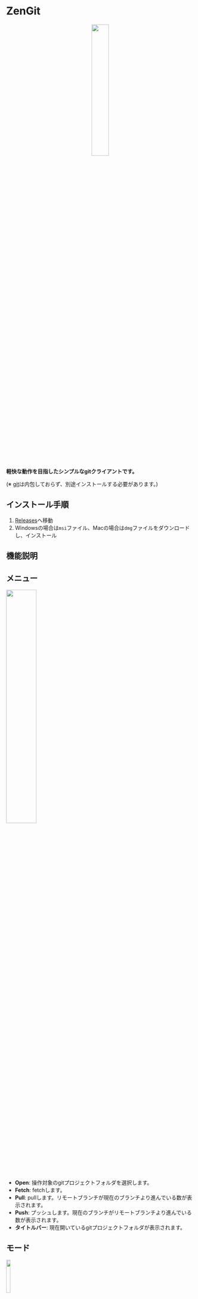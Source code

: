 # ZenGit
<div style="text-align: center;">
    <img src="./readme_images/icon.png" width="30%">
</div>

**軽快な動作を目指したシンプルなgitクライアントです。**  

(※ [git](https://git-scm.com/)は内包しておらず、別途インストールする必要があります。)

## インストール手順
1. [Releases](https://github.com/tom-shimoda/ZenGit/releases)へ移動
2. Windowsの場合は`msi`ファイル、Macの場合は`dmg`ファイルをダウンロードし、インストール

## 機能説明

## メニュー
<img src="./readme_images/menu.png" width="40%">

- **Open**: 操作対象のgitプロジェクトフォルダを選択します。
- **Fetch**: fetchします。
- **Pull**: pullします。リモートブランチが現在のブランチより進んでいる数が表示されます。
- **Push**: プッシュします。現在のブランチがリモートブランチより進んでいる数が表示されます。
- **タイトルバー**: 現在開いているgitプロジェクトフォルダが表示されます。

## モード
<img src="./readme_images/mode.png" width="15%">

- **commitモード**: コミット関連の操作を行うモードです。
- **logモード**: ログの表示や、ブランチ操作を行うモードです。

## commitモード
<img src="./readme_images/commit_mode.png" width="80%">

コミット操作や変更差分の表示を行います。

### 変更ファイル一覧
<img src="./readme_images/changefile_panel.png" width="30%">

このパネルには差分ファイルが表示されます。変更内容は、ファイル名の先頭の文字で判断できます。
```
M: 変更
A: 追加
D: 削除
```

### コミット方法
コミットしたいファイルにチェックを入れ、コミットメッセージを入力した後、commitボタンでコミットすることができます。

> [!NOTE]
> コミットメッセージに何も入力せずにcommitボタンを押した場合は、前回のコミットにまとめてコミットすることができます。

### 右クリックメニュー
- 変更を破棄: 変更を破棄します。ファイル追加差分の場合はそのファイルを削除します。
- ファイルの場所を開く: ファイルの場所をエクスプローラーで開きます。

### 差分表示パネル
- **unified**: 通常の差分表示を行います。

<img src="./readme_images/unified.png" width="40%">

- **side by side**: サイド・バイ・サイドで差分表示を行います。

<img src="./readme_images/sidebyside.png" width="40%">

## logモード
<img src="./readme_images/log_mode.png" width="80%">

全ブランチが一覧表示され、そのログが表示されます。

### ブランチパネル
<img src="./readme_images/branch_panel.png" width="30%">

各ブランチをクリックすることで、そのブランチのログ表示に切り替わります。
- [All]を選択すると、全ブランチのログ表示を行います。
- 目玉アイコンがついているブランチが現在ログ表示を行っているブランチです。
- "xxxx ← HEAD"と表記されているブランチが、現在チェックアウトしているブランチです。
- "remotes/"から始まるブランチはリモートブランチです。

#### 右クリックメニュー
ローカルブランチとリモートブランチで右クリックメニュー内容が少し異なります。
- **チェックアウト**: 選択したブランチにチェックアウトします。リモートブランチを選択した場合は同名のローカルブランチを作成し、チェックアウトします。
- **現在のブランチにこのブランチをマージ**: 右クリックしたブランチを現在チェックアウトしているブランチ(HEAD表記のあるブランチ)にマージします。
- **削除**: ブランチを削除します。

### ログパネル
ハッシュボタンを押すと、そのコミットの変更内容を別ウィンドウで表示します。

#### [Normal <-> Only logs for this branch]スイッチ
- **Normal**: 通常のログ表示を行います  
- **Only logs for this branch**: そのブランチのログのみ表示します。マージ済みの別ブランチのコミットログは表示されなくなります。

#### 右クリックメニュー
1. ログ上での右クリックメニューより、特定のコミットにチェックアウトすることができます。
<div style="text-align: center;">
    <img src="./readme_images/log_contextmenu.png" width="50%">
</div>

2. 特定のコミットにチェックアウトするとブランチパネルがこのような表示になります。この状態でコミットを行うことはできません。編集してコミットを行いたい場合は、現在の状態から新規ブランチを作成し、そのブランチ上で作業を行ってください。(この特定コミットから分岐する形でブランチが生成されます。)
<div style="text-align: center;">
    <img src="./readme_images/log_contextmenu2.png" width="20%">
</div>

3. 別のブランチにチェックアウトすることで通常状態に戻ります。
<div style="text-align: center;">
    <img src="./readme_images/log_contextmenu3.png" width="20%">
</div>
<div style="text-align: center;">
    <img src="./readme_images/log_contextmenu4.png" width="20%">
</div>

---

> [!NOTE]
> このアプリケーションは以下のパスに"ZenGit"という名前のキャッシュフォルダを作成します。
> アプリケーションが正常に動かない場合はキャッシュフォルダの削除を試してください。
> ```
> Windows: $HOME\AppData\Roaming\
> macOS: $HOME/Library/Application Support/
> Linux: $XDG_CONFIG_HOME or $HOME/.config/  (※未確認)
> ```

---

## ビルド手順
[手順](./how_to_build.md)

---
[ライセンス](./LICENSE)
